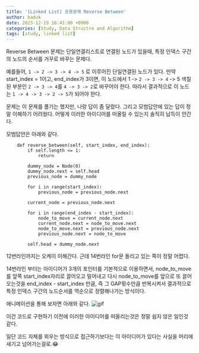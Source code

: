 ```yaml
---
title: '[Linked List] 응용문제 Reverse Between'
author: baduk
date: 2023-12-19 16:41:00 +0900
categories: [Study, Data Structre and Algorithm]
tags: [study, linked list]
---
```

Reverse Between 문제는 단일연결리스트로 연결된 노드가 있을때, 특정 인덱스 구간의 노드의 순서를 거꾸로 바꾸는 문제다.

예를들어, 
`1 -> 2 -> 3 -> 4 -> 5` 로 이루어진 단일연결된 노드가 있다. 만약 start_index = 1이고, end_index가 3이면, 이 노드에서 1 -> `2 -> 3 -> 4` -> 5 색칠된 부분인 `2 -> 3 -> 4`를 `4 -> 3 -> 2`로 바꾸어야 한다. 따라서 결과적으로 이 노드는 `1 -> 4 -> 3 -> 2 -> 5`가 되어야 한다.

문제는 이 문제를 풀기는 했지만, 나랑 답이 좀 달랐다. 그리고 모범답안에 있는 답이 정말 이해하기 어려웠다. 어떻게 이러한 아이디어를 떠올릴 수 있는지 솔직히 납득이 안간다.

모범답안은 아래와 같다.
```pythons
    def reverse_between(self, start_index, end_index):
        if self.length <= 1:
            return
    
        dummy_node = Node(0)
        dummy_node.next = self.head
        previous_node = dummy_node
    
        for i in range(start_index):
            previous_node = previous_node.next
    
        current_node = previous_node.next
    
        for i in range(end_index - start_index):
            node_to_move = current_node.next
            current_node.next = node_to_move.next
            node_to_move.next = previous_node.next
            previous_node.next = node_to_move
    
        self.head = dummy_node.next
```
12번라인까지는 오케이 이해간다. 근데 14번라인 for문 돌리고 있는 쪽이 정말 어렵다. 

14번라인 부터는 아이디어가 3개의 포인터를 기본적으로 이용하면서, node_to_move를 앞쪽 start_index자리로 끌어오고 밀어내고 다시 node_to_move를 앞으로 또 끌어오는것을 end_index - start_index 만큼, 즉 그 GAP횟수만큼 반복시켜서 결과적으로 특정 인덱스 구간의 노드순서를 역순으로 정렬해나가는 방식이다.

애니메이션을 통해 보자면 아래와 같다.
![gif](https://lh3.googleusercontent.com/pw/ABLVV84ihsOQid9fW-7VM3BBZoOwQ_DDfZ_HqlDWVYRc0V3xDulaEcG7cSqxDg51QE3yz7g3K9PvOcSQoqGmMfmpC7g5-wde669FGX8QMt1yMJsQWIGDS_a4kMkssBQ0sy13ZAmLqnLOyJg4wcT-4gkq9Ww=w940-h788-s-no-gm?authuser=0)

이건 코드로 구현하기 이전에 이러한 아이디어를 떠올리는것은 정말 쉽지 않은 일인것 같다.

일단 코드 자체를 외우는 방식으로 접근하기보다는 이 아이디어가 있다는 사실을 머리에 새기고 넘어가는걸로.😂